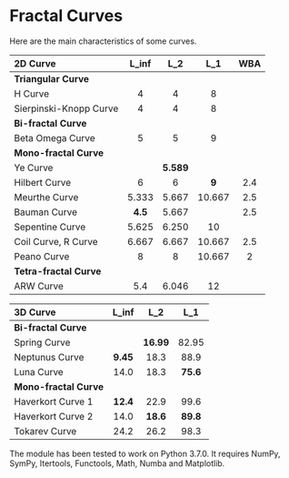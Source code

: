 # Fractal Curves

Here are the main characteristics of some curves.

|2D Curve               |  L_inf  |   L_2   |   L_1   |   WBA  |
|:---                   |  :---:  |  :---:  |  :---:  |  :---: |
|**Triangular Curve**   |         |         |         |        |
|H Curve                |    4    |    4    |    8    |        |
|Sierpinski-Knopp Curve |    4    |    4    |    8    |        |
|**Bi-fractal Curve**   |         |         |         |        |
|Beta Omega Curve       |    5    |    5    |    9    |        |
|**Mono-fractal Curve** |         |         |         |        |
|Ye Curve               |         |**5.589**|         |        |
|Hilbert Curve          |    6    |    6    |  **9**  |  2.4   |
|Meurthe Curve          |  5.333  |  5.667  | 10.667  |  2.5   |
|Bauman Curve           | **4.5** |  5.667  |         |  2.5   |
|Sepentine Curve        |  5.625  |  6.250  |   10    |        |
|Coil Curve, R Curve    |  6.667  |  6.667  | 10.667  |  2.5   |
|Peano Curve            |    8    |    8    | 10.667  |   2    |
|**Tetra-fractal Curve**|         |         |         |        |
|ARW Curve              |   5.4   |  6.046  |   12    |        |

|3D Curve               |  L_inf  |   L_2   |   L_1   |
|:---                   |  :---:  |  :---:  |  :---:  |
|**Bi-fractal Curve**                                 |
|Spring Curve           |         |**16.99**|  82.95  |
|Neptunus Curve         |**9.45** |  18.3   |  88.9   |
|Luna Curve             |  14.0   |  18.3   |**75.6** |
|**Mono-fractal Curve**                               |
|Haverkort Curve 1      |**12.4** |  22.9   |  99.6   |
|Haverkort Curve 2      |  14.0   |**18.6** |**89.8** |
|Tokarev Curve          |  24.2   |  26.2   |  98.3   |

The module has been tested to work on Python 3.7.0. It requires NumPy, SymPy, Itertools, Functools, Math, Numba and Matplotlib.
